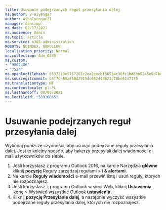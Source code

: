 ```yaml
---
title: Usuwanie podejrzanych reguł przesyłania dalej
ms.author: v-aiyengar
author: AshaIyengar21
manager: dansimp
ms.date: 02/17/2021
ms.audience: Admin
ms.topic: article
ms.service: o365-administration
ROBOTS: NOINDEX, NOFOLLOW
localization_priority: Normal
ms.collection: Adm_O365
ms.custom:
- "9002486"
- "7524"
ms.openlocfilehash: 6537210c5757201c2ea2eecbf56934c36fc1bd6bb5245e9b7ba3c445f88d7dbe
ms.sourcegitcommit: b5f7da89a650d2915dc652449623c78be6247175
ms.translationtype: MT
ms.contentlocale: pl-PL
ms.lasthandoff: 08/05/2021
ms.locfileid: "53916065"
---
```

# <a name="remove-suspicious-forwarding-rules"></a>Usuwanie podejrzanych reguł przesyłania dalej

Wykonaj poniższe czynności, aby usunąć podejrzane reguły przesyłania dalej. Jest to kolejny sposób, aby hakerzy przesyłali dalej wiadomości e-mail użytkowników do siebie.

1. Jeśli korzystasz z programu Outlook 2016, na karcie Narzędzia **główne** kliknij **pozycję** Reguły zarządzaj regułami  >  **i & alertami.** 
1. Na karcie **Reguły wiadomości** e-mail przewiń listę i usuń reguły, których nie rozpoznajesz.
1. Jeśli korzystasz z programu Outlook w sieci Web, kliknij **Ustawienia** ikonę > Wyświetl wszystkie Outlook **ustawienia .**
1. Kliknij **pozycję Przesyłanie dalej**, a następnie wyczyść wszystkie podejrzane reguły przesyłania dalej, których nie rozpoznajesz.
